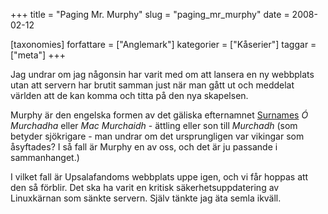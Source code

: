 +++
title = "Paging Mr. Murphy"
slug = "paging_mr_murphy"
date = 2008-02-12

[taxonomies]
forfattare = ["Anglemark"]
kategorier = ["Kåserier"]
taggar = ["meta"]
+++

Jag undrar om jag någonsin har varit med om att lansera en ny webbplats utan
att servern har brutit samman just när man gått ut och meddelat världen att
de kan komma och titta på den nya skapelsen.

Murphy är den engelska formen av det gäliska efternamnet
[Surnames](http://en.wikipedia.org/wiki/Surnames) _Ó Murchadha_ eller _Mac
Murchaidh_ - ättling eller son till _Murchadh_ (som betyder sjökrigare - man
undrar om det ursprungligen var vikingar som åsyftades? I så fall är Murphy
en av oss, och det är ju passande i sammanhanget.)

I vilket fall är Upsalafandoms webbplats uppe igen, och vi får hoppas att den
så förblir. Det ska ha varit en kritisk säkerhetsuppdatering av Linuxkärnan
som sänkte servern. Själv tänkte jag äta semla ikväll.
